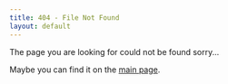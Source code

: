 ```yaml
---
title: 404 - File Not Found
layout: default
---
```




The page you are looking for could not be found sorry...

Maybe you can find it on the [main page][1].

[1]: /
